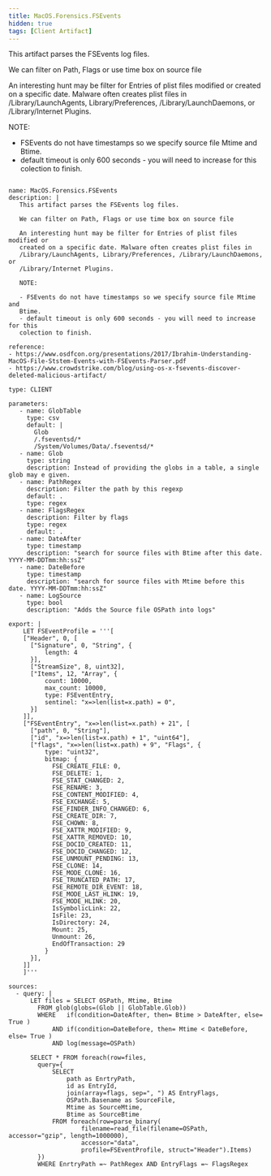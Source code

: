 ```yaml
---
title: MacOS.Forensics.FSEvents
hidden: true
tags: [Client Artifact]
---
```


This artifact parses the FSEvents log files.

We can filter on Path, Flags or use time box on source file 

An interesting hunt may be filter for Entries of plist files modified or 
created on a specific date. Malware often creates plist files in 
/Library/LaunchAgents, Library/Preferences, /Library/LaunchDaemons, or 
/Library/Internet Plugins.

NOTE: 

- FSEvents do not have timestamps so we specify source file Mtime and 
Btime. 
- default timeout is only 600 seconds - you will need to increase for this 
colection to finish.


<pre><code class="language-yaml">
name: MacOS.Forensics.FSEvents
description: |
   This artifact parses the FSEvents log files.
   
   We can filter on Path, Flags or use time box on source file 
   
   An interesting hunt may be filter for Entries of plist files modified or 
   created on a specific date. Malware often creates plist files in 
   /Library/LaunchAgents, Library/Preferences, /Library/LaunchDaemons, or 
   /Library/Internet Plugins.
   
   NOTE: 
   
   - FSEvents do not have timestamps so we specify source file Mtime and 
   Btime. 
   - default timeout is only 600 seconds - you will need to increase for this 
   colection to finish.

reference:
- https://www.osdfcon.org/presentations/2017/Ibrahim-Understanding-MacOS-File-Ststem-Events-with-FSEvents-Parser.pdf
- https://www.crowdstrike.com/blog/using-os-x-fsevents-discover-deleted-malicious-artifact/

type: CLIENT

parameters:
   - name: GlobTable
     type: csv
     default: |
       Glob
       /.fseventsd/*
       /System/Volumes/Data/.fseventsd/*
   - name: Glob
     type: string
     description: Instead of providing the globs in a table, a single glob may e given.
   - name: PathRegex
     description: Filter the path by this regexp
     default: .
     type: regex
   - name: FlagsRegex
     description: Filter by flags
     type: regex
     default: .
   - name: DateAfter
     type: timestamp
     description: "search for source files with Btime after this date. YYYY-MM-DDTmm:hh:ssZ"
   - name: DateBefore
     type: timestamp
     description: "search for source files with Mtime before this date. YYYY-MM-DDTmm:hh:ssZ"
   - name: LogSource
     type: bool
     description: "Adds the Source file OSPath into logs"

export: |
    LET FSEventProfile = '''[
    ["Header", 0, [
      ["Signature", 0, "String", {
          length: 4
      }],
      ["StreamSize", 8, uint32],
      ["Items", 12, "Array", {
          count: 10000,
          max_count: 10000,
          type: FSEventEntry,
          sentinel: "x=&gt;len(list=x.path) = 0",
      }]
    ]],
    ["FSEventEntry", "x=&gt;len(list=x.path) + 21", [
      ["path", 0, "String"],
      ["id", "x=&gt;len(list=x.path) + 1", "uint64"],
      ["flags", "x=&gt;len(list=x.path) + 9", "Flags", {
          type: "uint32",
          bitmap: {
            FSE_CREATE_FILE: 0,
            FSE_DELETE: 1,
            FSE_STAT_CHANGED: 2,
            FSE_RENAME: 3,
            FSE_CONTENT_MODIFIED: 4,
            FSE_EXCHANGE: 5,
            FSE_FINDER_INFO_CHANGED: 6,
            FSE_CREATE_DIR: 7,
            FSE_CHOWN: 8,
            FSE_XATTR_MODIFIED: 9,
            FSE_XATTR_REMOVED: 10,
            FSE_DOCID_CREATED: 11,
            FSE_DOCID_CHANGED: 12,
            FSE_UNMOUNT_PENDING: 13,
            FSE_CLONE: 14,
            FSE_MODE_CLONE: 16,
            FSE_TRUNCATED_PATH: 17,
            FSE_REMOTE_DIR_EVENT: 18,
            FSE_MODE_LAST_HLINK: 19,
            FSE_MODE_HLINK: 20,
            IsSymbolicLink: 22,
            IsFile: 23,
            IsDirectory: 24,
            Mount: 25,
            Unmount: 26,
            EndOfTransaction: 29
          }
      }],
    ]]
    ]'''

sources:
  - query: |
      LET files = SELECT OSPath, Mtime, Btime
        FROM glob(globs=(Glob || GlobTable.Glob))
        WHERE   if(condition=DateAfter, then= Btime &gt; DateAfter, else= True )
            AND if(condition=DateBefore, then= Mtime &lt; DateBefore, else= True )
            AND log(message=OSPath)

      SELECT * FROM foreach(row=files,
        query={
            SELECT 
                path as EnrtryPath,
                id as EntryId, 
                join(array=flags, sep=", ") AS EntryFlags,
                OSPath.Basename as SourceFile, 
                Mtime as SourceMtime, 
                Btime as SourceBtime 
            FROM foreach(row=parse_binary(
                    filename=read_file(filename=OSPath, accessor="gzip", length=1000000),
                    accessor="data",
                    profile=FSEventProfile, struct="Header").Items)
        })
        WHERE EnrtryPath =~ PathRegex AND EntryFlags =~ FlagsRegex
</code></pre>

